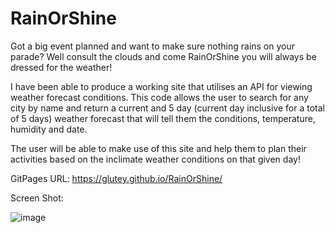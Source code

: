 # RainOrShine
Got a big event planned and want to make sure nothing rains on your parade? Well consult the clouds and come RainOrShine you will always be dressed for the weather!

I have been able to produce a working site that utilises an API for viewing weather forecast conditions.
This code allows the user to search for any city by name and return a current and 5 day (current day inclusive for a total of 5 days) weather forecast that will tell them the conditions, temperature, humidity and date.

The user will be able to make use of this site and help them to plan their activities based on the inclimate weather conditions on that given day!

GitPages URL:
https://glutey.github.io/RainOrShine/

Screen Shot:

![image](https://user-images.githubusercontent.com/115110026/217385899-deb7fb1e-b097-49ec-8c95-6445b93e5f66.png)




